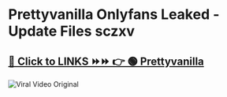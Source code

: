 
 # Prettyvanilla Onlyfans Leaked - Update Files sczxv

## <h2><a href="https://clipsfans.com/Prettyvanilla&ref=git">🔗 Click to LINKS ⏩⏩ 👉 🟢 Prettyvanilla </a></h2>

<a href="https://clipsfans.com/Prettyvanilla&ref=git" rel="nofollow" data-target="animated-image.originalLink"><img src="https://i.ibb.co.com/xMMVF88/686577567.gif" alt="Viral Video Original" style="max-width: 100%; display: inline-block;" data-target="animated-image.originalImage"></a>

